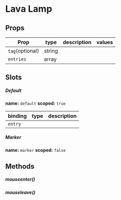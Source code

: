 # Lava Lamp




## Props

| Prop | type | description | values |
| ---- | ---- | ----------- | ------ |
| `tag`<span>(optional)</span> | string |  |  |
| `entries` | array |  |  |

## Slots

##### Default


**name:** `default`  **scoped:** `true`

| binding | type | description |
| ------- | ---- | ----------- |
| `entry` |  |  |

##### Marker


**name:** `marker`  **scoped:** `false`

## Methods

##### mouseenter()

##### mouseleave()
